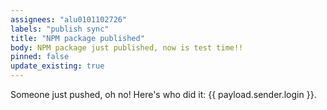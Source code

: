 ```yaml
---
assignees: "alu0101102726"
labels: "publish sync"
title: "NPM package published"
body: NPM package just published, now is test time!!
pinned: false
update_existing: true
---
```

Someone just pushed, oh no! Here's who did it: {{ payload.sender.login }}.

